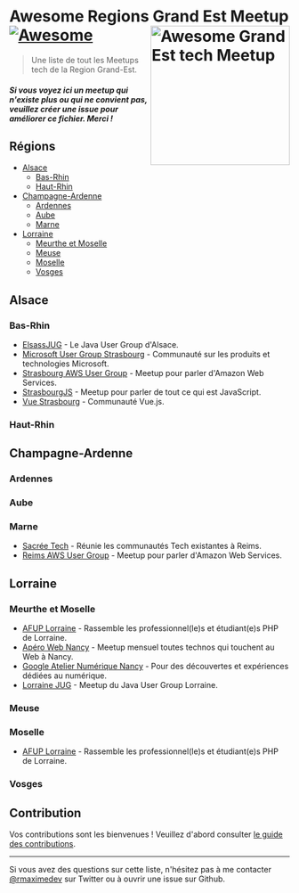 # Awesome Regions Grand Est Meetup [![Awesome](https://awesome.re/badge-flat.svg)](https://awesome.re) [<img src="grand-est-logo.svg" width="250" align="right" alt="Awesome Grand Est tech Meetup">](https://www.grandest.fr/)

> Une liste de tout les Meetups tech de la Region Grand-Est.

#### _Si vous voyez ici un meetup qui n'existe plus ou qui ne convient pas, veuillez créer une issue pour améliorer ce fichier. Merci !_

## Régions

- [Alsace](#alsace)
  - [Bas-Rhin](#bas-rhin)
  - [Haut-Rhin](#haut-rhin)
- [Champagne-Ardenne](#champagne-ardenne)
  - [Ardennes](#ardennes)
  - [Aube](#aube)
  - [Marne](#marne)
- [Lorraine](#lorraine)
  - [Meurthe et Moselle](#meurthe-et-moselle)
  - [Meuse](#meuse)
  - [Moselle](#moselle)
  - [Vosges](#vosges)

## Alsace

### Bas-Rhin

- [ElsassJUG](https://www.meetup.com/fr-FR/ElsassJUG/) - Le Java User Group d'Alsace.
- [Microsoft User Group Strasbourg](https://www.meetup.com/fr-FR/MugStrasbourg/) - Communauté sur les produits et technologies Microsoft.
- [Strasbourg AWS User Group](https://www.meetup.com/fr-FR/AWS-User-Group-Strasbourg/) - Meetup pour parler d'Amazon Web Services.
- [StrasbourgJS](https://twitter.com/Strasbourg_js) - Meetup pour parler de tout ce qui est JavaScript.
- [Vue Strasbourg](https://twitter.com/VueStrasbourg) - Communauté Vue.js.

### Haut-Rhin

## Champagne-Ardenne

### Ardennes

### Aube

### Marne

- [Sacrée Tech](https://www.meetup.com/fr-FR/SacreeTech/) - Réunie les communautés Tech existantes à Reims.
- [Reims AWS User Group](https://www.meetup.com/fr-FR/Groupe-Meetup-Reims-Amazon-Web-Services/) - Meetup pour parler d'Amazon Web Services.

## Lorraine

### Meurthe et Moselle

- [AFUP Lorraine](https://www.meetup.com/fr-FR/afup-lorraine-php/) - Rassemble les professionnel(le)s et étudiant(e)s PHP de Lorraine.
- [Apéro Web Nancy](https://aperowebnancy.netlify.app/) - Meetup mensuel toutes technos qui touchent au Web à Nancy.
- [Google Atelier Numérique Nancy](https://www.meetup.com/fr-FR/Atelier-Numerique-Google-Nancy/) - Pour des découvertes et expériences dédiées au numérique.
- [Lorraine JUG](https://twitter.com/lorrainejug) - Meetup du Java User Group Lorraine.

### Meuse

### Moselle

- [AFUP Lorraine](https://www.meetup.com/fr-FR/afup-lorraine-php/) - Rassemble les professionnel(le)s et étudiant(e)s PHP de Lorraine.

### Vosges

## Contribution

Vos contributions sont les bienvenues ! Veuillez d'abord consulter [le guide des contributions](CONTRIBUTING.md).

---

Si vous avez des questions sur cette liste, n'hésitez pas à me contacter [@rmaximedev](https://twitter.com/rmaximedev) sur Twitter ou à ouvrir une issue sur Github.
